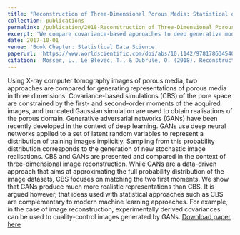 ```yaml
---
title: "Reconstruction of Three-Dimensional Porous Media: Statistical or Deep Learning Approach?"
collection: publications
permalink: /publication/2018-Reconstruction of Three-Dimensional Porous Media Statistical or Deep Learning Approach.md
excerpt: 'We compare covariance-based approaches to deep generative models for pore-scale image reconstruction.'
date: 2017-10-01
venue: 'Book Chapter: Statistical Data Science'
paperurl: 'https://www.worldscientific.com/doi/abs/10.1142/9781786345400_0008'
citation: 'Mosser, L., Le Blévec, T., & Dubrule, O. (2018). Reconstruction of Three-Dimensional Porous Media: Statistical or Deep Learning Approach?. Statistical Data Science, 125.'
---
```

Using X-ray computer tomography images of porous media, two approaches are compared for generating representations of porous media in three dimensions. Covariance-based simulations (CBS) of the pore space are constrained by the first- and second-order moments of the acquired images, and truncated Gaussian simulation are used to obtain realisations of the porous domain. Generative adversarial networks (GANs) have been recently developed in the context of deep learning. GANs use deep neural networks applied to a set of latent random variables to represent a distribution of training images implicitly. Sampling from this probability distribution corresponds to the generation of new stochastic image realisations. CBS and GANs are presented and compared in the context of three-dimensional image reconstruction. While GANs are a data-driven approach that aims at approximating the full probability distribution of the image datasets, CBS focuses on matching the two first moments. We show that GANs produce much more realistic representations than CBS. It is argued however, that ideas used with statistical approaches such as CBS are complementary to modern machine learning approaches. For example, in the case of image reconstruction, experimentally derived covariances can be used to quality-control images generated by GANs.
[Download paper here](https://www.worldscientific.com/doi/abs/10.1142/9781786345400_0008)